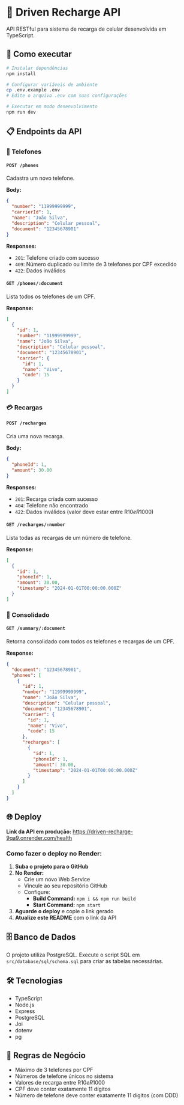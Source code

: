 # 📱 Driven Recharge API

API RESTful para sistema de recarga de celular desenvolvida em TypeScript.

## 🚀 Como executar

```bash
# Instalar dependências
npm install

# Configurar variáveis de ambiente
cp .env.example .env
# Edite o arquivo .env com suas configurações

# Executar em modo desenvolvimento
npm run dev
```

## 📋 Endpoints da API

### 📱 Telefones

#### `POST /phones`
Cadastra um novo telefone.

**Body:**
```json
{
  "number": "11999999999",
  "carrierId": 1,
  "name": "João Silva",
  "description": "Celular pessoal",
  "document": "12345678901"
}
```

**Responses:**
- `201`: Telefone criado com sucesso
- `409`: Número duplicado ou limite de 3 telefones por CPF excedido
- `422`: Dados inválidos

#### `GET /phones/:document`
Lista todos os telefones de um CPF.

**Response:**
```json
[
  {
    "id": 1,
    "number": "11999999999",
    "name": "João Silva",
    "description": "Celular pessoal",
    "document": "12345678901",
    "carrier": {
      "id": 1,
      "name": "Vivo",
      "code": 15
    }
  }
]
```

### 💳 Recargas

#### `POST /recharges`
Cria uma nova recarga.

**Body:**
```json
{
  "phoneId": 1,
  "amount": 30.00
}
```

**Responses:**
- `201`: Recarga criada com sucesso
- `404`: Telefone não encontrado
- `422`: Dados inválidos (valor deve estar entre R$10 e R$1000)

#### `GET /recharges/:number`
Lista todas as recargas de um número de telefone.

**Response:**
```json
[
  {
    "id": 1,
    "phoneId": 1,
    "amount": 30.00,
    "timestamp": "2024-01-01T00:00:00.000Z"
  }
]
```

### 📄 Consolidado

#### `GET /summary/:document`
Retorna consolidado com todos os telefones e recargas de um CPF.

**Response:**
```json
{
  "document": "12345678901",
  "phones": [
    {
      "id": 1,
      "number": "11999999999",
      "name": "João Silva",
      "description": "Celular pessoal",
      "document": "12345678901",
      "carrier": {
        "id": 1,
        "name": "Vivo",
        "code": 15
      },
      "recharges": [
        {
          "id": 1,
          "phoneId": 1,
          "amount": 30.00,
          "timestamp": "2024-01-01T00:00:00.000Z"
        }
      ]
    }
  ]
}
```

## 🌐 Deploy

**Link da API em produção:** https://driven-recharge-9qa9.onrender.com/health

### Como fazer o deploy no Render:

1. **Suba o projeto para o GitHub**
2. **No Render:**
   - Crie um novo Web Service
   - Vincule ao seu repositório GitHub
   - Configure:
     - **Build Command:** `npm i && npm run build`
     - **Start Command:** `npm start`
3. **Aguarde o deploy** e copie o link gerado
4. **Atualize este README** com o link da API

## 🗄️ Banco de Dados

O projeto utiliza PostgreSQL. Execute o script SQL em `src/database/sql/schema.sql` para criar as tabelas necessárias.

## 🛠️ Tecnologias

- TypeScript
- Node.js
- Express
- PostgreSQL
- Joi
- dotenv
- pg

## 📝 Regras de Negócio

- Máximo de 3 telefones por CPF
- Números de telefone únicos no sistema
- Valores de recarga entre R$10 e R$1000
- CPF deve conter exatamente 11 dígitos
- Número de telefone deve conter exatamente 11 dígitos (com DDD) 
